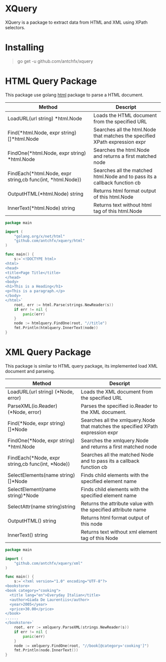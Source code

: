XQuery
====
XQuery is a package to extract data from HTML and XML using XPath selectors.

Installing
====

> go get -u github.com/antchfx/xquery

HTML Query Package
===
This package use golang [html](https://godoc.org/golang.org/x/net/html) package to parse a HTML document.

|Method                    |Descript|
|--------------------------|----------------|
|LoadURL(url string) *html.Node |Loads the HTML document from the specified URL|
|Find(*html.Node, expr string) []*html.Node|Searches all the html.Node that matches the specified XPath expression expr|
|FindOne(*html.Node, expr string) *html.Node|Searches the html.Node and returns a first matched node|
|FindEach(*html.Node, expr string,cb func(int, *html.Node))|Searches all the matched html.Node and to pass its a callback function cb|
|OutputHTML(*html.Node) string|Returns html format output of this html.Node|
|InnerText(*html.Node) string|Returns text without html tag of this html.Node|

```go
package main

import (
    "golang.org/x/net/html"
    "github.com/antchfx/xquery/html"	
)

func main() {
	s:=`<!DOCTYPE html>
<html>
<head>
<title>Page Title</title>
</head>
<body>
<h1>This is a Heading</h1>
<p>This is a paragraph.</p>
</body>
</html>`
	root, err := html.Parse(strings.NewReader(s))
	if err != nil {
		panic(err)
	}
	node := htmlquery.FindOne(root, "//title")
	fmt.Println(htmlquery.InnerText(node))	
}
```

XML Query Package
===
This package is similar to HTML query package, its implemented load XML document and parseing.

|Method                    |Descript|
|--------------------------|----------------|
|LoadURL(url string) (*Node, error) |Loads the XML document from the specified URL|
|ParseXML(io.Reader) (*Node, error)|Parses the specified io.Reader to the XML document.|
|Find(*Node, expr string) []*Node|Searches all the xmlquery.Node that matches the specified XPath expression expr|
|FindOne(*Node, expr string) *html.Node|Searches the xmlquery.Node and returns a first matched node|
|FindEach(*Node, expr string,cb func(int, *Node))|Searches all the matched Node and to pass its a callback function cb|
|SelectElements(name string)[]*Node|Finds child elements with the specified element name|
|SelectElement(name string)*Node|Finds child elements with the specified element name|
|SelectAttr(name string)string|Returns the attribute value with the specified attribute name|
|OutputHTML() string|Returns html format output of this node|
|InnerText() string|Returns text without xml element tag of this Node|

```go
package main

import (
	"github.com/antchfx/xquery/xml"
)

func main() {
	s:=`<?xml version="1.0" encoding="UTF-8"?>
<bookstore>
<book category="cooking">
  <title lang="en">Everyday Italian</title>
  <author>Giada De Laurentiis</author>
  <year>2005</year>
  <price>30.00</price>
</book>
......
</bookstore>`
	root, err := xmlquery.ParseXML(strings.NewReader(s))
	if err != nil {
		panic(err)
	}
	node := xmlquery.FindOne(root, "//book[@category='cooking']")
	fmt.Println(node.InnerText())
}
```